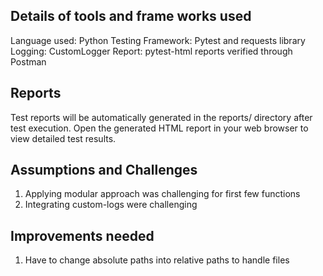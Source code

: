 ##	Details of tools and frame works used
Language used: Python
Testing Framework: Pytest and requests library
Logging: CustomLogger
Report: pytest-html reports
verified through Postman

## Reports
Test reports will be automatically generated in the reports/ directory after test execution.
Open the generated HTML report in your web browser to view detailed test results.

## Assumptions and Challenges
1. Applying modular approach was challenging for first few functions
2. Integrating custom-logs were challenging

## Improvements needed
1. Have to change absolute paths into relative paths to handle files